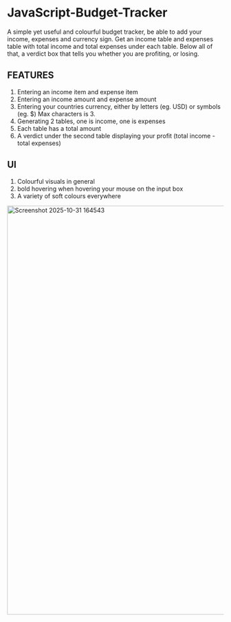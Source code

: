 # JavaScript-Budget-Tracker
A simple yet useful and colourful budget tracker, be able to add your income, expenses and currency sign. Get an income table and expenses table with total income and total expenses under each table. Below all of that, a verdict box that tells you whether you are profiting, or losing.

## FEATURES
1. Entering an income item and expense item
2. Entering an income amount and expense amount
3. Entering your countries currency, either by letters (eg. USD) or symbols (eg. $) Max characters is 3.
4. Generating 2 tables, one is income, one is expenses
5. Each table has a total amount
6. A verdict under the second table displaying your profit (total income - total expenses)

## UI
1. Colourful visuals in general
2. bold hovering when hovering your mouse on the input box
3. A variety of soft colours everywhere
<img width="1529" height="951" alt="Screenshot 2025-10-31 164543" src="https://github.com/user-attachments/assets/e0bb8231-447e-4ce6-9ca6-62f4d54977f0" />
